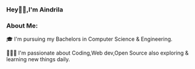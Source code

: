 ### Hey👋🏻,I'm Aindrila


### About Me:


🎓 I'm pursuing my Bachelors in Computer Science & Engineering.

👩🏻‍💻 I'm passionate about Coding,Web dev,Open Source also exploring & learning new things daily.
